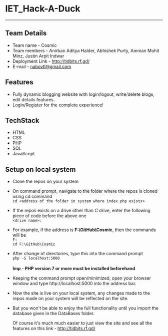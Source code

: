 # IET_Hack-A-Duck
____
## Team Details
* Team name - Cosmic
* Team members - Anirban Aditya Halder, Abhishek Purty, Amman Mohit Minz, Justin Arpit Indwar
* Deployment Link - http://tidbits.rf.gd/
* E-mail - nabovtl@gmail.com
## Features
* Fully dynamic blogging website with login/logout, write/delete blogs, edit details features.
* Login/Register for the complete experience!
## TechStack
* HTML
* CSS
* PHP
* SQL
* JavaScript
## Setup on local system
* Clone the repos on your system
* On command prompt, navigate to the folder where the repos is cloned using cd command <br>
  ```cd <address of the folder in system where index.php exists>```
* If the repos exists on a drive other than C drive, enter the following piece of code before the above one <br>
  ```<drive name>:```
* For example, if the address is **F:\GitHub\Cosmic**, then the commands will be <br>
  ```F:``` <br>
  ```cd F:\GitHub\Cosmic```
* After change of directories, type this into the command prompt <br>
  ```php -S localhost:5000```<br><br>
  **Imp - PHP version 7 or more must be installed beforehand**
* Keeping the command prompt open/minimized, open your browser window and type http://localhost:5000 into the address bar.
* Now the site is live on your local system, any changes made to the repos made on your system will be reflected on the site.
* But you won't be able to enjoy the full functionality until you import the database given in the DataBases folder.

  Of course it's much much easier to just view the site and see all the features on this link - http://tidbits.rf.gd/
  
